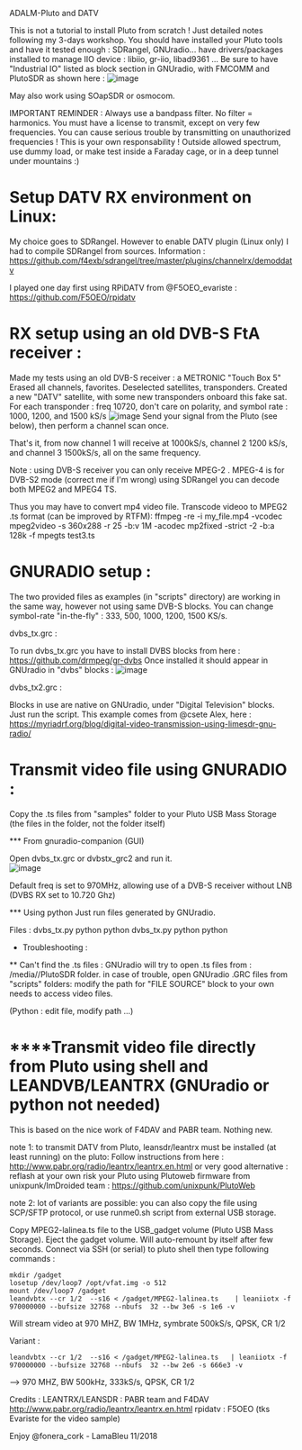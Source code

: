 ADALM-Pluto and DATV

This is not a tutorial to install Pluto from scratch ! Just detailed notes following my 3-days workshop.
You should have installed your Pluto tools and have it tested enough : SDRangel, GNUradio... have drivers/packages installed to manage IIO device : libiio, gr-iio, libad9361 ...
Be sure to have "Industrial IO" listed as block section in GNUradio, with FMCOMM and PlutoSDR as shown here :
![image](https://user-images.githubusercontent.com/26578895/48941069-550e7880-ef1a-11e8-845d-9b060eef682a.png)

May also work using SOapSDR or osmocom.

IMPORTANT REMINDER :
Always use a bandpass filter. No filter = harmonics.
You must have a license to transmit, except on very few frequencies.
You can cause serious trouble by transmitting on unauthorized frequencies !
 This is your own responsability !
Outside allowed spectrum, use dummy load, or make test inside a Faraday cage, or in a deep tunnel under mountains :)



Setup DATV RX environment on Linux: 
================================
My choice goes  to SDRangel.
However to enable DATV plugin (Linux only) I had to compile SDRangel from sources.
Information : https://github.com/f4exb/sdrangel/tree/master/plugins/channelrx/demoddatv

I played one day first using RPiDATV from @F5OEO_evariste  : https://github.com/F5OEO/rpidatv


RX setup using an old DVB-S FtA receiver :
====================================

Made my tests using an old DVB-S receiver : a METRONIC "Touch Box 5"
Erased all channels, favorites. Deselected satellites, transponders.
Created a new "DATV" satellite, with some new transponders onboard this fake sat. 
For each transponder : freq 10720, don't care on polarity, and symbol rate : 1000, 1200, and 1500 kS/s ![image](https://user-images.githubusercontent.com/26578895/48941174-c2baa480-ef1a-11e8-81e6-bddc9e49f6e9.png)
Send your signal from the Pluto (see below), then perform a channel scan once.

That's it, from now channel 1 will receive at 1000kS/s, channel 2 1200 kS/s, and channel 3 1500kS/s, all on the same frequency.

Note : using DVB-S receiver you can only receive MPEG-2 . MPEG-4 is for DVB-S2 mode (correct me if I'm wrong)
               using SDRangel you can decode both MPEG2 and MPEG4 TS.

Thus you may have to convert mp4 video file.
Transcode videoo to MPEG2 .ts format (can be improved by RTFM):
ffmpeg -re -i my_file.mp4 -vcodec mpeg2video -s 360x288 -r 25 -b:v 1M -acodec mp2fixed -strict -2 -b:a 128k -f mpegts test3.ts


GNURADIO setup :
================
The two provided files as examples (in "scripts" directory) are working in the same way, however not using same DVB-S blocks.
You can change symbol-rate "in-the-fly" : 333, 500, 1000, 1200, 1500 KS/s. 

dvbs_tx.grc :

To run dvbs_tx.grc you have to install DVBS blocks from here  : https://github.com/drmpeg/gr-dvbs
Once installed it should appear in GNUradio in "dvbs" blocks : 
![image](https://user-images.githubusercontent.com/26578895/48941069-550e7880-ef1a-11e8-845d-9b060eef682a.png)


dvbs_tx2.grc :

Blocks in use are native on GNUradio, under "Digital Television" blocks. Just run the script.
This example comes from @csete Alex, here : https://myriadrf.org/blog/digital-video-transmission-using-limesdr-gnu-radio/


Transmit video file using GNURADIO :
================================

Copy the .ts files from "samples" folder to your Pluto USB Mass Storage (the files in the folder, not the folder itself)

*** From gnuradio-companion (GUI)

Open dvbs_tx.grc or dvbstx_grc2 and run it.  
![image](https://user-images.githubusercontent.com/26578895/48941283-33fa5780-ef1b-11e8-82a0-6e6ba0d305ee.png)


Default freq is set to 970MHz, allowing use of a DVB-S receiver without LNB (DVBS RX set to 10.720 Ghz)

*** Using python
Just run files generated by GNUradio. 

Files : dvbs_tx.py python
python dvbs_tx.py
python python

-  Troubleshooting :

** Can't find the .ts files :
    GNUradio will try to open .ts files from : /media/<username>/PlutoSDR folder.
    in case of trouble, open GNUradio .GRC files from "scripts" folders:
    modify the path for "FILE SOURCE" block to your own needs to access video files.

 (Python : edit file, modify path ...)



****Transmit video file directly from Pluto using shell and LEANDVB/LEANTRX (GNUradio or python not needed) 
===============================================================================================

This is based on the nice work of F4DAV and PABR team.  Nothing new.

note 1: to transmit DATV from Pluto, leansdr/leantrx must be installed (at least running) on the pluto: 
 Follow instructions from here : http://www.pabr.org/radio/leantrx/leantrx.en.html
or very good alternative : reflash at your own risk your Pluto using Plutoweb firmware from unixpunk/ImDroided team : https://github.com/unixpunk/PlutoWeb

note 2: lot of variants are possible: you can also copy the file using SCP/SFTP protocol, or use  runme0.sh script from external USB storage.


Copy MPEG2-lalinea.ts file to the USB_gadget volume (Pluto USB Mass Storage). 
Eject the gadget volume. Will auto-remount by itself after few seconds.
Connect via SSH (or serial) to pluto shell then type following commands : 

	mkdir /gadget
	losetup /dev/loop7 /opt/vfat.img -o 512
	mount /dev/loop7 /gadget
	leandvbtx --cr 1/2  --s16 < /gadget/MPEG2-lalinea.ts    | leaniiotx -f 970000000 --bufsize 32768 --nbufs  32 --bw 3e6 -s 1e6 -v

Will stream video at 970 MHZ, BW 1MHz, symbrate 500kS/s, QPSK, CR 1/2

Variant :

	leandvbtx --cr 1/2  --s16 < /gadget/MPEG2-lalinea.ts   | leaniiotx -f 970000000 --bufsize 32768 --nbufs  32 --bw 2e6 -s 666e3 -v

--> 970 MHZ, BW 500kHz, 333kS/s, QPSK, CR 1/2


Credits :
LEANTRX/LEANSDR : PABR team and F4DAV http://www.pabr.org/radio/leantrx/leantrx.en.html
rpidatv : F5OEO (tks Evariste for the video sample)



Enjoy 
@fonera_cork - LamaBleu 11/2018





